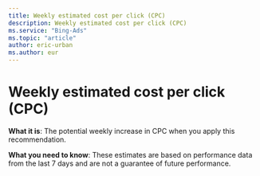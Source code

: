 ```yaml
---
title: Weekly estimated cost per click (CPC)
description: Weekly estimated cost per click (CPC)
ms.service: "Bing-Ads"
ms.topic: "article"
author: eric-urban
ms.author: eur
---
```


# Weekly estimated cost per click (CPC)

**What it is**: The potential weekly increase in CPC when you apply this recommendation.

**What you need to know**: These estimates are based on performance data from the last 7 days and are not a guarantee of future performance.


